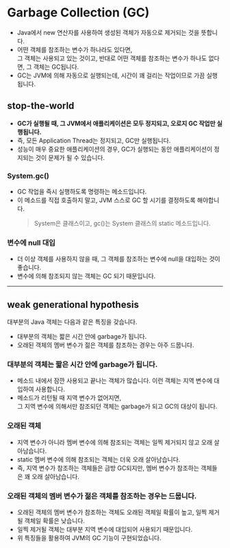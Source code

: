# Garbage Collection (GC)
* Java에서 new 연산자를 사용하여 생성된 객체가 자동으로 제거되는 것을 뜻합니다.
* 어떤 객체를 참조하는 변수가 하나라도 있다면,<br/>
그 객체는 사용되고 있는 것이고, 반대로 어떤 객체를 참조하는 변수가 하나도 없다면, 그 객체는 GC됩니다.
* GC는 JVM에 의해 자동으로 실행되는데, 시간이 꽤 걸리는 작업이므로 가끔 실행됩니다.

## stop-the-world
* **GC가 실행될 때, 그 JVM에서 애플리케이션은 모두 정지되고, 오로지 GC 작업만 실행됩니다.**
* 즉, 모든 Application Thread는 정지되고, GC만 실행됩니다.
* 성능이 매우 중요한 애플리케이션의 경우, GC가 실행되는 동안 애플리케이션이 정지되는 것이 문제가 될 수 있습니다.

### System.gc()
* GC 작업을 즉시 실행하도록 명령하는 메소드입니다.
* 이 메소드를 직접 호출하지 말고, JVM 스스로 GC 할 시기를 결정하도록 해야합니다.
    > System은 클래스이고, gc()는 System 클래스의 static 메소드입니다.

### 변수에 null 대입
* 더 이상 객체를 사용하지 않을 때, 그 객체를 참조하는 변수에 null을 대입하는 것이 좋습니다.
* 변수에 의해 참조되지 않는 객체는 GC 되기 때문입니다.

---

## weak generational hypothesis
대부분의 Java 객체는 다음과 같은 특징을 갖습니다.
* 대부분의 객체는 짧은 시간 안에 garbage가 됩니다.
* 오래된 객체의 멤버 변수가 젊은 객체를 참조하는 경우는 아주 드뭅니다.

### 대부분의 객체는 짧은 시간 안에 garbage가 됩니다.
* 메소드 내에서 잠깐 사용되고 끝나는 객체가 많습니다. 이런 객체는 지역 변수에 대입하여 사용합니다.
* 메소드가 리턴될 때 지역 변수가 없어지면,<br/>
그 지역 변수에 의해서만 참조되던 객체는 garbage가 되고 GC의 대상이 됩니다.

### 오래된 객체
* 지역 변수가 아니라 멤버 변수에 의해 참조되는 객체는 일찍 제거되지 않고 오래 살아남습니다.
* static 멤버 변수에 의해 참조되는 객체는 더욱 오래 살아남습니다.
* 즉, 지역 변수가 참조하는 객체들은 금방 GC되지만, 멤버 변수가 참조하는 객체들은 꽤 오래 살아남습니다.

### 오래된 객체의 멤버 변수가 젊은 객체를 참조하는 경우는 드뭅니다.
* 오래된 객체의 멤버 변수가 참조하는 객체도 오래된 객체일 확률이 높고, 일찍 제거될 객체일 확률은 낮습니다.
* 일찍 제거될 객체는 대부분 지역 변수에 대입되어 사용되기 때문입니다.
* 위 특징들을 활용하여 JVM의 GC 기능이 구현되었습니다. 